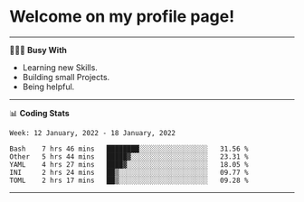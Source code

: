 # Welcome on my profile page!
<!-- print(("dralla"[::-1]+"s").capitalize()) -->

---
👨🏻‍💻 **Busy With**
* Learning new Skills.
* Building small Projects.
* Being helpful.

---
📊 **Coding Stats**
<!--START_SECTION:waka-->
```text
Week: 12 January, 2022 - 18 January, 2022

Bash    7 hrs 46 mins   ████████░░░░░░░░░░░░░░░░░   31.56 % 
Other   5 hrs 44 mins   █████▓░░░░░░░░░░░░░░░░░░░   23.31 % 
YAML    4 hrs 27 mins   ████▓░░░░░░░░░░░░░░░░░░░░   18.05 % 
INI     2 hrs 24 mins   ██▒░░░░░░░░░░░░░░░░░░░░░░   09.77 % 
TOML    2 hrs 17 mins   ██▒░░░░░░░░░░░░░░░░░░░░░░   09.28 % 
```
<!--END_SECTION:waka-->
---
